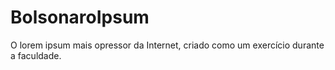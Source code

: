 # BolsonaroIpsum
O lorem ipsum mais opressor da Internet, criado como um exercício durante a faculdade.
